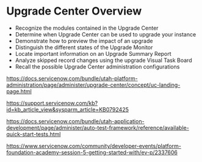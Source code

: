 <h1 ng-class="{'text-light': c.data.content_type == 'path'}" class="heading-xl-regular ng-binding">Upgrade Center Overview</h1>

<p class="text-body padder-b-md ng-binding" ng-bind-html="c.objective"><ul><li>Recognize the modules contained in the Upgrade Center</li><li>Determine when Upgrade Center can be used to upgrade your instance</li><li>Demonstrate how to preview the impact of an upgrade</li><li>Distinguish the different states of the Upgrade Monitor</li><li>Locate important information on an Upgrade Summary Report</li><li>Analyze skipped record changes using the upgrade Visual Task Board</li><li>Recall the possible Upgrade Center administration configurations</li></ul></p>

https://docs.servicenow.com/bundle/utah-platform-administration/page/administer/upgrade-center/concept/uc-landing-page.html

https://support.servicenow.com/kb?id=kb_article_view&sysparm_article=KB0792425

https://docs.servicenow.com/bundle/utah-application-development/page/administer/auto-test-framework/reference/available-quick-start-tests.html


https://www.servicenow.com/community/developer-events/platform-foundation-academy-session-5-getting-started-with/ev-p/2337606
